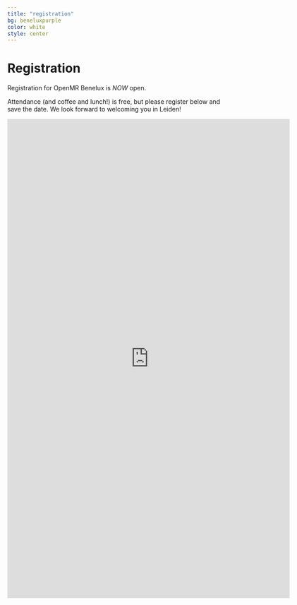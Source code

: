 ```yaml
---
title: "registration"
bg: beneluxpurple
color: white
style: center
---
```


<a id="registration"></a>

# Registration

Registration for OpenMR Benelux is _NOW_ open.

Attendance (and coffee and lunch!) is free, but please register below and save the date. We look forward to welcoming you in Leiden!

<div class="icontain">
<iframe src="https://docs.google.com/forms/d/e/1FAIpQLSeaCn92jMQn_usAPzXa0UPZIE0dokxqhhS3mI2dNa-L3Nm2qA/viewform?embedded=true" width="640" height="1086" frameborder="0" marginheight="0" marginwidth="0" style="border:0" allowfullscreen></iframe>
</div>